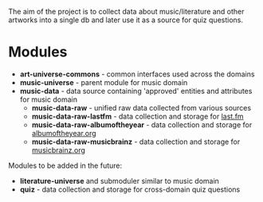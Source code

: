 The aim of the project is to collect data about music/literature and other artworks into a single db and later use it as a source for quiz questions.

# Modules

- **art-universe-commons** - common interfaces used across the domains
- **music-universe** - parent module for music domain
- **music-data** - data source containing 'approved' entities and attributes for music domain
  - **music-data-raw** - unified raw data collected from various sources
  - **music-data-raw-lastfm** - data collection and storage for [last.fm](https://www.last.fm/)
  - **music-data-raw-albumoftheyear** - data collection and storage for [albumoftheyear.org](https://www.albumoftheyear.org/)
  - **music-data-raw-musicbrainz** - data collection and storage for [musicbrainz.org](https://musicbrainz.org/)
 
Modules to be added in the future:
- **literature-universe** and submoduler similar to music domain
- **quiz** - data collection and storage for cross-domain quiz questions
